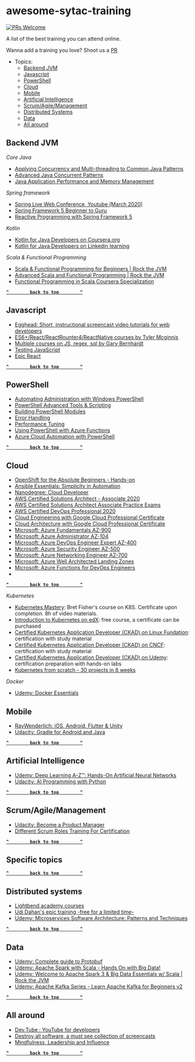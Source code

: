 # awesome-sytac-training
[![PRs Welcome](https://img.shields.io/badge/PRs-welcome-brightgreen.svg?style=flat-square)](http://makeapullrequest.com)

A list of the best training you can attend online.

Wanna add a training you love? Shoot us a [PR](https://github.com/sytac/awesome-sytac-training/pulls)


- Topics:
  - [Backend JVM](#backend-jvm)
  - [Javascript](#javascript)
  - [PowerShell](#PowerShell)
  - [Cloud](#cloud)
  - [Mobile](#mobile)
  - [Artificial Intelligence](#artificial-intelligence)
  - [Scrum/Agile/Management](#scrumagilemanagement)
  - [Distributed Systems](#distributed-systems)
  - [Data](#data)
  - [All around](#all-around)
  
  
## Backend JVM
_Core Java_
- [Applying Concurrency and Multi-threading to Common Java Patterns](https://app.pluralsight.com/library/courses/java-patterns-concurrency-multi-threading)
- [Advanced Java Concurrent Patterns](https://app.pluralsight.com/library/courses/java-concurrent-patterns-advanced)
- [Java Application Performance and Memory Management](https://www.udemy.com/course/java-application-performance-and-memory-management/)

_Spring framework_
- [Spring Live Web Conference, Youtube (March 2020)](https://www.youtube.com/watch?v=F-EdDnjF6ao&list=PLgGXSWYM2FpOAQjMXE9ynaV7uDrPVpGWw)
- [Spring Framework 5 Beginner to Guru](https://www.udemy.com/course/spring-framework-5-beginner-to-guru/)
- [Reactive Programming with Spring Framework 5](https://www.udemy.com/course/reactive-programming-with-spring-framework-5/)

_Kotlin_
- [Kotlin for Java Developers on Coursera.org](https://www.coursera.org/learn/kotlin-for-java-developers/)
- [Kotlin for Java Developers on Linkedin learning](https://www.linkedin.com/learning/kotlin-for-java-developers/)

_Scala & Functional Programming_
 - [Scala & Functional Programming for Beginners | Rock the JVM](https://www.udemy.com/course/rock-the-jvm-scala-for-beginners/)
 - [Advanced Scala and Functional Programming | Rock the JVM](https://www.udemy.com/course/advanced-scala/)
 - [Functional Programming in Scala Coursera Specialization](https://www.coursera.org/specializations/scala)

**[`^        back to top        ^`](#)**

## Javascript
- [Egghead: Short, instructional screencast video tutorials for web developers](https://egghead.io/)
- [ES6+/React/ReactRounter4/ReactNative courses by Tyler Mcginnis](https://learn.tylermcginnis.com/)
- [Multiple courses on JS, regex, sql by Gary Bernhardt](https://www.executeprogram.com/courses)
- [Testing JavaScript](https://testingjavascript.com/)
- [Epic React](https://epicreact.dev/)

**[`^        back to top        ^`](#)**

## PowerShell
- [Automating Administration with Windows PowerShell](https://www.youtube.com/watch?v=UVUd9_k9C6A)
- [PowerShell Advanced Tools & Scripting](https://youtu.be/K4YDHFalAK8)
- [Building PowerShell Modules](https://leanpub.com/building-powershell-modules)
- [Error Handling](https://www.gngrninja.com/script-ninja/2016/6/5/powershell-getting-started-part-11-error-handling)
- [Performance Tuning](https://thedotsource.com/2019/11/13/powershell-performance-tuning/)
- [Using PowerShell with Azure Functions](https://www.youtube.com/watch?v=fIycfLlgph0)
- [Azure Cloud Automation with PowerShell](https://www.udemy.com/course/azure-cloud-automation/)

**[`^        back to top        ^`](#)**

## Cloud
- [OpenShift for the Absolute Beginners - Hands-on](https://www.udemy.com/course/learn-openshift/)
- [Ansible Essentials: Simplicity in Automation](https://www.udemy.com/course/ansible-essentials-simplicity-in-automation/)
- [Nanodegree: Cloud Developer](https://www.udacity.com/course/cloud-developer-nanodegree--nd9990)
- [AWS Certified Solutions Architect - Associate 2020](https://www.udemy.com/course/aws-certified-solutions-architect-associate/)
- [AWS Certified Solutions Architect Associate Practice Exams](https://www.udemy.com/share/102DhnAkQYc19aRHg=/)
- [AWS Certified DevOps Professional 2020](https://linuxacademy.com/course/aws-certified-devops-professional-new/)
- [Cloud Engineering with Google Cloud Professional Certificate](https://www.coursera.org/professional-certificates/cloud-engineering-gcp)
- [Cloud Architecture with Google Cloud Professional Certificate](https://www.coursera.org/professional-certificates/gcp-cloud-architect)
- [Microsoft: Azure Fundamentals AZ-900](https://docs.microsoft.com/en-us/learn/certifications/exams/az-900?tab=tab-learning-paths)
- [Microsoft: Azure Administrator AZ-104](https://cloudacademy.com/learning-paths/az-104-exam-preparation-microsoft-azure-administrator-1-1332/)
- [Microsoft: Azure DevOps Engineer Expert AZ-400](https://www.pluralsight.com/paths/designing-and-implementing-microsoft-devops-solutions-az-400)
- [Microsoft: Azure Security Engineer AZ-500](https://www.udemy.com/course/az-500-course/)
- [Microsoft: Azure Networking Engineer AZ-700](https://www.pluralsight.com/paths/designing-and-implementing-microsoft-azure-networking-solutions-az-700)
- [Microsoft: Azure Well Architected Landing Zones](https://portal.cloudskills.io/products/well-architected-azure-landing-zones-deep-dive)
- [Microsoft: Azure Functions for DevOps Engineers](https://portal.cloudskills.io/azure-functions-powershell)
- 

**[`^        back to top        ^`](#)**

_Kubernetes_

- [Kubernetes Mastery](https://www.udemy.com/course/kubernetesmastery): Bret Fisher's course on K8S. Certificate upon completion. 8h of video materials.
- [Introduction to Kubernetes on edX](https://www.edx.org/course/introduction-to-kubernetes): free course, a certificate can be purchased
- [Certified Kubernetes Application Developer (CKAD) on Linux Fundation](https://training.linuxfoundation.org/certification/certified-kubernetes-application-developer-ckad/): certification with study material
- [Certified Kubernetes Application Developer (CKAD) on CNCF](https://www.cncf.io/certification/ckad/): certification with study material
- [Certified Kubernetes Application Developer (CKAD) on Udemy](https://www.udemy.com/course/certified-kubernetes-application-developer/): certification preparation with hands-on labs
- [Kubernetes from scratch - 30 projects in 8 weeks](https://cloudskills.io/courses/k8s-from-scratch)

_Docker_

- [Udemy: Docker Essentials](https://www.udemy.com/share/101rq4AkQYc19aRHg=/)

## Mobile
- [RayWenderlich: iOS, Android, Flutter & Unity](https://www.raywenderlich.com/)
- [Udacity: Gradle for Android and Java](https://www.udacity.com/course/gradle-for-android-and-java--ud867)

**[`^        back to top        ^`](#)**

## Artificial Intelligence

- [Udemy: Deep Learning A-Z™: Hands-On Artificial Neural Networks](https://www.udemy.com/share/101WyWBEUZeV5TRX4=/)
- [Udacity: AI Programming with Python](https://www.udacity.com/course/ai-programming-python-nanodegree--nd089)
  
**[`^        back to top        ^`](#)**
   
## Scrum/Agile/Management

- [Udacity: Become a Product Manager](https://www.udacity.com/course/product-manager-nanodegree--nd036)
- [Different Scrum Roles Training For Certification](https://www.scrum.org)
  
**[`^        back to top        ^`](#)**
  
## Specific topics
  
**[`^        back to top        ^`](#)**
 
## Distributed systems

- [Lightbend academy courses](https://academy.lightbend.com/courses)
- [Udi Dahan's epic training -free for a limited time-](https://learn.particular.net/courses/adsd-online-free)
- [Udemy: Microservices Software Architecture: Patterns and Techniques](https://www.udemy.com/share/101YTmAkQYc19aRHg=/)

**[`^        back to top        ^`](#)**

## Data

- [Udemy: Complete guide to Protobuf](https://www.udemy.com/course/protocol-buffers/?ranMID=39197&ranEAID=JVFxdTr9V80&ranSiteID=JVFxdTr9V80-sfTZWmi8w8zfyliZq6RA.g&LSNPUBID=JVFxdTr9V80)
- [Udemy: Apache Spark with Scala - Hands On with Big Data!](https://www.udemy.com/share/101YVsBEUZeV5TRX4=/)
- [Udemy: Welcome to Apache Spark 3 & Big Data Essentials w/ Scala | Rock the JVM](https://www.udemy.com/share/102cr4BEUZeV5TRX4=/)
- [Udemy: Apache Kafka Series - Learn Apache Kafka for Beginners v2](https://www.udemy.com/share/1013hcAkQYc19aRHg=/)

**[`^        back to top        ^`](#)**

## All around

- [Dev.Tube : YouTube for developers](https://dev.tube)
- [Destroy all software, a must see collection of screencasts](https://www.destroyallsoftware.com/screencasts)
- [Mindfulness, Leadership and Influence](https://siyli.org)

**[`^        back to top        ^`](#)**

